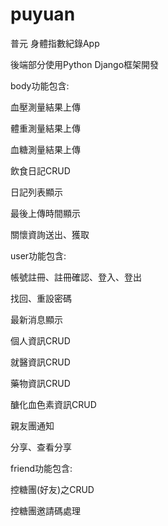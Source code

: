 # puyuan
普元 身體指數紀錄App

後端部分使用Python Django框架開發


body功能包含:

血壓測量結果上傳

體重測量結果上傳

血糖測量結果上傳

飲食日記CRUD

日記列表顯示

最後上傳時間顯示

關懷資詢送出、獲取


user功能包含:

帳號註冊、註冊確認、登入、登出

找回、重設密碼

最新消息顯示

個人資訊CRUD

就醫資訊CRUD


藥物資訊CRUD

醣化血色素資訊CRUD

親友團通知

分享、查看分享


friend功能包含:

控糖團(好友)之CRUD

控糖團邀請碼處理
